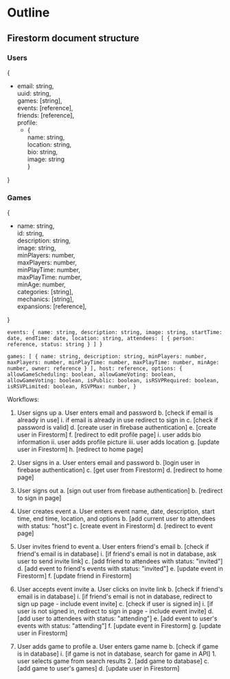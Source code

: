# Outline

## Firestorm document structure

### Users

{

- email: string,  
   uuid: string,  
   games: [string],  
   events: [reference],  
   friends: [reference],  
   profile:
  - {  
     name: string,  
     location: string,  
     bio: string,  
     image: string  
    }

}

### Games

{

- name: string,  
  id: string,  
  description: string,  
  image: string,  
  minPlayers: number,  
  maxPlayers: number,  
  minPlayTime: number,  
  maxPlayTime: number,  
  minAge: number,  
  categories: [string],  
  mechanics: [string],  
  expansions: [reference],

}

`events: { name: string, description: string, image: string, startTime: date, endTime: date, location: string, attendees: [ { person: reference, status: string } ] }`

`games: [ { name: string, description: string, minPlayers: number, maxPlayers: number, minPlayTime: number, maxPlayTime: number, minAge: number, owner: reference } ], host: reference, options: { allowGameScheduling: boolean, allowGameVoting: boolean, allowGameVoting: boolean, isPublic: boolean, isRSVPRequired: boolean, isRSVPLimited: boolean, RSVPMax: number, }`

Workflows:

1. User signs up
   a. User enters email and password
   b. [check if email is already in use]
   i. if email is already in use redirect to sign in
   c. [check if password is valid]
   d. [create user in firebase authentication]
   e. [create user in Firestorm]
   f. [redirect to edit profile page]
   i. user adds bio information
   ii. user adds profile picture
   iii. user adds location
   g. [update user in Firestorm]
   h. [redirect to home page]

2. User signs in
   a. User enters email and password
   b. [login user in firebase authentication]
   c. [get user from Firestorm]
   d. [redirect to home page]

3. User signs out
   a. [sign out user from firebase authentication]
   b. [redirect to sign in page]

4. User creates event
   a. User enters event name, date, description, start time, end time, location, and options
   b. [add current user to attendees with status: "host"]
   c. [create event in Firestorm]
   d. [redirect to event page]

5. User invites friend to event
   a. User enters friend's email
   b. [check if friend's email is in database]
   i. [if friend's email is not in database, ask user to send invite link]
   c. [add friend to attendees with status: "invited"]
   d. [add event to friend's events with status: "invited"]
   e. [update event in Firestorm]
   f. [update friend in Firestorm]

6. User accepts event invite
   a. User clicks on invite link
   b. [check if friend's email is in database]
   i. [if friend's email is not in database, redirect to sign up page - include event invite]
   c. [check if user is signed in]
   i. [if user is not signed in, redirect to sign in page - include event invite]
   d. [add user to attendees with status: "attending"]
   e. [add event to user's events with status: "attending"]
   f. [update event in Firestorm]
   g. [update user in Firestorm]

7. User adds game to profile
   a. User enters game name
   b. [check if game is in database]
   i. [if game is not in database, search for game in API] 1. user selects game from search results 2. [add game to database]
   c. [add game to user's games]
   d. [update user in Firestorm]
